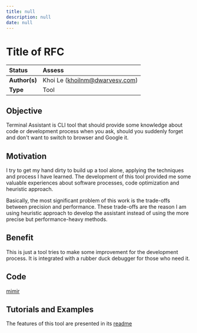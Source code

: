 ```yaml
---
title: null
description: null
date: null
---
```


# Title of RFC

| Status        | Assess                         |
| :------------ | :----------------------------- |
| **Author(s)** | Khoi Le (khoilnm@dwarvesv.com) |
| **Type**      | Tool                           |

## Objective

Terminal Assistant is CLI tool that should provide some knowledge about code or development process when you ask, should you suddenly forget and don't want to switch to browser and Google it.

## Motivation

I try to get my hand dirty to build up a tool alone, applying the techniques and process I have learned. The development of this tool provided me some valuable experiences about software processes, code optimization and heuristic approach.

Basically, the most significant problem of this work is the trade-offs between precision and performance. These trade-offs are the reason I am using heuristic approach to develop the assistant instead of using the more precise but performance-heavy methods.

## Benefit

This is just a tool tries to make some improvement for the development process. It is integrated with a rubber duck debugger for those who need it.

## Code

[mimir](https://github.com/mkhoi1998/mimir)

## Tutorials and Examples

The features of this tool are presented in its [readme](https://github.com/mkhoi1998/mimir)

